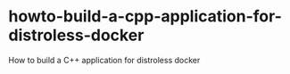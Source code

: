 # howto-build-a-cpp-application-for-distroless-docker
How to build a C++ application for distroless docker
